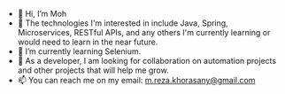 - 👋 Hi, I’m Moh
- 👀 The technologies I'm interested in include Java, Spring, Microservices, RESTful APIs, and any others I'm currently learning or would need to learn in the near future.
- 🌱 I’m currently learning Selenium.
- 💞️ As a developer, I am looking for collaboration on automation projects and other projects that will help me grow.
- 📫 You can reach me on my email: m.reza.khorasany@gmail.com
